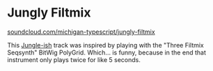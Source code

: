# Jungly Filtmix

[soundcloud.com/michigan-typescript/jungly-filtmix](https://soundcloud.com/michigan-typescript/jungly-filtmix)

This [Jungle-ish](https://en.wikipedia.org/wiki/Jungle_music) track was inspired by playing with the "Three Filtmix Seqsynth" BitWig PolyGrid.  Which... is funny, because in the end that instrument only plays twice for like 5 seconds.
